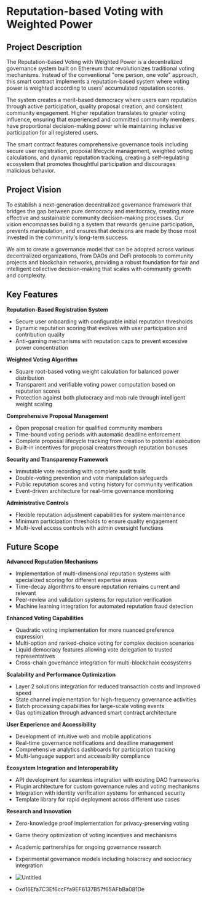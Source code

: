# Reputation-based Voting with Weighted Power

## Project Description

The Reputation-based Voting with Weighted Power is a decentralized governance system built on Ethereum that revolutionizes traditional voting mechanisms. Instead of the conventional "one person, one vote" approach, this smart contract implements a reputation-based system where voting power is weighted according to users' accumulated reputation scores.

The system creates a merit-based democracy where users earn reputation through active participation, quality proposal creation, and consistent community engagement. Higher reputation translates to greater voting influence, ensuring that experienced and committed community members have proportional decision-making power while maintaining inclusive participation for all registered users.

The smart contract features comprehensive governance tools including secure user registration, proposal lifecycle management, weighted voting calculations, and dynamic reputation tracking, creating a self-regulating ecosystem that promotes thoughtful participation and discourages malicious behavior.

## Project Vision

To establish a next-generation decentralized governance framework that bridges the gap between pure democracy and meritocracy, creating more effective and sustainable community decision-making processes. Our vision encompasses building a system that rewards genuine participation, prevents manipulation, and ensures that decisions are made by those most invested in the community's long-term success.

We aim to create a governance model that can be adopted across various decentralized organizations, from DAOs and DeFi protocols to community projects and blockchain networks, providing a robust foundation for fair and intelligent collective decision-making that scales with community growth and complexity.

## Key Features

**Reputation-Based Registration System**
- Secure user onboarding with configurable initial reputation thresholds
- Dynamic reputation scoring that evolves with user participation and contribution quality
- Anti-gaming mechanisms with reputation caps to prevent excessive power concentration

**Weighted Voting Algorithm**
- Square root-based voting weight calculation for balanced power distribution
- Transparent and verifiable voting power computation based on reputation scores
- Protection against both plutocracy and mob rule through intelligent weight scaling

**Comprehensive Proposal Management**
- Open proposal creation for qualified community members
- Time-bound voting periods with automatic deadline enforcement
- Complete proposal lifecycle tracking from creation to potential execution
- Built-in incentives for proposal creators through reputation bonuses

**Security and Transparency Framework**
- Immutable vote recording with complete audit trails
- Double-voting prevention and vote manipulation safeguards
- Public reputation scores and voting history for community verification
- Event-driven architecture for real-time governance monitoring

**Administrative Controls**
- Flexible reputation adjustment capabilities for system maintenance
- Minimum participation thresholds to ensure quality engagement
- Multi-level access controls with admin oversight functions

## Future Scope

**Advanced Reputation Mechanisms**
- Implementation of multi-dimensional reputation systems with specialized scoring for different expertise areas
- Time-decay algorithms to ensure reputation remains current and relevant
- Peer-review and validation systems for reputation verification
- Machine learning integration for automated reputation fraud detection

**Enhanced Voting Capabilities**
- Quadratic voting implementation for more nuanced preference expression
- Multi-option and ranked-choice voting for complex decision scenarios
- Liquid democracy features allowing vote delegation to trusted representatives
- Cross-chain governance integration for multi-blockchain ecosystems

**Scalability and Performance Optimization**
- Layer 2 solutions integration for reduced transaction costs and improved speed
- State channel implementation for high-frequency governance activities
- Batch processing capabilities for large-scale voting events
- Gas optimization through advanced smart contract architecture

**User Experience and Accessibility**
- Development of intuitive web and mobile applications
- Real-time governance notifications and deadline management
- Comprehensive analytics dashboards for participation tracking
- Multi-language support and accessibility compliance

**Ecosystem Integration and Interoperability**
- API development for seamless integration with existing DAO frameworks
- Plugin architecture for custom governance rules and voting mechanisms
- Integration with identity verification systems for enhanced security
- Template library for rapid deployment across different use cases

**Research and Innovation**
- Zero-knowledge proof implementation for privacy-preserving voting
- Game theory optimization of voting incentives and mechanisms
- Academic partnerships for ongoing governance research
- Experimental governance models including holacracy and sociocracy integration

- ![Untitled](https://github.com/user-attachments/assets/0483b365-4333-4718-b598-c285da661adf)

- 0xd16Efa7C3Ef6ccFfa9EF6137B57f65AFbBa081De
